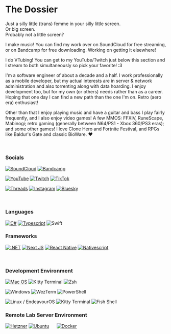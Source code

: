 # The Dossier
Just a silly little (trans) femme in your silly little screen.  
Or big screen.   
Probably not a little screen?  

I make music! You can find my work over on SoundCloud for free streaming, or on Bandcamp for free downloading. Working on getting it elsewhere!

I do VTubing! You can get to my YouTube/Twitch just below this section and I stream to both simultaneously so pick your favorite! :3

I'm a software engineer of about a decade and a half. I work professionally as a mobile developer, but my actual interests are in server & network administration and also torrenting along with data hoarding. I enjoy development too, but for my own (or others) needs rather than as a career. Hoping that one day I can find a new path than the one I'm on. Retro (aero era) enthusiast!

Other than that I enjoy playing music and have a guitar and bass I play fairly frequently, and I also enjoy video games! A few MMOS: FFXIV, RuneScape, Mabinogi; retro gaming (generally between N64/PS1 - Xbox 360/PS3 eras); and some other games! I love Clone Hero and Fortnite Festival, and RPGs like Baldur's Gate and classic BioWare. ❤️

<br />

### Socials
[![SoundCloud](https://img.shields.io/badge/SoundCloud-white?style=for-the-badge&logo=soundcloud&logoColor=white&color=%23FF5500)](https://soundcloud.com/embyrdot)
[![Bandcamp](https://img.shields.io/badge/Bandcamp-white?style=for-the-badge&logo=bandcamp&logoColor=white&color=%23408294)](https://embyr.bandcamp.com)


[![YouTube](https://img.shields.io/badge/YouTube-%23FF0000?style=for-the-badge&logo=youtube&logoColor=white)](https://youtube.com/@embyrdot)
[![Twitch](https://img.shields.io/badge/Twitch-%239146FF?style=for-the-badge&logo=twitch&logoColor=white)](https://twitch.com/embyrdot)
[![TikTok](https://img.shields.io/badge/TikTok-white?style=for-the-badge&logo=tiktok&logoColor=white&color=%23000000)](https://tiktok.com/embyrdot)


[![Threads](https://img.shields.io/badge/Threads-blue?style=for-the-badge&logo=threads)](https://threads.net/@embyrdot)
[![Instagram](https://img.shields.io/badge/Instagram-%23E4405F?style=for-the-badge&logo=instagram&logoColor=white)](https://instagram.com/embyrdot)
[![Bluesky](https://img.shields.io/badge/Bluesky-0285FF?logo=bluesky&logoColor=fff&style=for-the-badge)](https://bsky.app/profile/ember.bratcats.gay)

<br />
  
### Languages
[![C#](https://img.shields.io/badge/C%23-239120?style=for-the-badge&logo=sharp&logoColor=white)](#)
[![Typescript](https://img.shields.io/badge/TypeScript-007ACC?style=for-the-badge&logo=typescript&logoColor=white)](#)
![Swift](https://img.shields.io/badge/Swift-%23F05138?style=for-the-badge&logo=swift&logoColor=white)

### Frameworks
[![.NET](https://img.shields.io/badge/.NET-512BD4?style=for-the-badge&logo=dotnet&logoColor=white)](#)
[![Next JS](https://img.shields.io/badge/next%20js-000000?style=for-the-badge&logo=nextdotjs&logoColor=white)](#)
[![React Native](https://img.shields.io/badge/React_Native-20232A?style=for-the-badge&logo=react&logoColor=61DAFB)](#)
[![Nativescript](https://img.shields.io/badge/NativeScript-3655FF?style=for-the-badge&logo=NativeScript&logoColor=black)](#)

<br />

### Development Environment
[![Mac OS](https://img.shields.io/badge/mac%20os-000000?style=for-the-badge&logo=apple&logoColor=white)](#)
![Kitty Terminal](https://img.shields.io/badge/Kitty-%23241F31?style=for-the-badge&logo=gnome%20terminal&logoColor=white)
![Zsh](https://img.shields.io/badge/Oh%20My%20Zsh!-%23F15A24?style=for-the-badge&logo=Zsh&logoColor=white)

 
![Windows](https://img.shields.io/badge/Windows-74b8fc?style=for-the-badge&logo=windows%2011)
![WezTerm](https://img.shields.io/badge/WezTerm-%234E49EE?style=for-the-badge&logo=wezterm)
![PowerShell](https://img.shields.io/badge/Pwsh-%235391FE?style=for-the-badge&logo=powershell&logoColor=white)


![Linux / EndeavourOS](https://img.shields.io/badge/EndeavourOS-7F7FFF?style=for-the-badge&logo=endeavouros&logoColor=white)
![Kitty Terminal](https://img.shields.io/badge/Kitty-%23241F31?style=for-the-badge&logo=gnome%20terminal&logoColor=white)
![Fish Shell](https://img.shields.io/badge/Fish-%2334C534?style=for-the-badge&logo=fish%20shell&logoColor=white)



### Remote Lab Server Environment
[![Hetzner](https://img.shields.io/badge/Hetzner-D50C2D?style=for-the-badge&logo=hetzner&logoColor=white)](#)
[![Ubuntu](https://img.shields.io/badge/Ubuntu-E95420?style=for-the-badge&logo=ubuntu&logoColor=white)](#)
&nbsp;&nbsp;&nbsp;&nbsp;
[![Docker](https://img.shields.io/badge/Docker-2CA5E0?style=for-the-badge&logo=docker&logoColor=white)](#)
